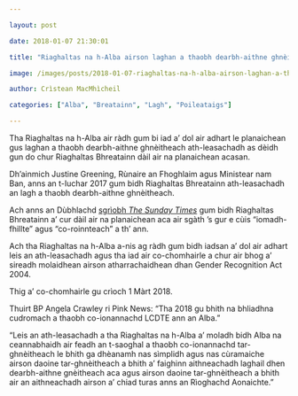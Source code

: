 ```yaml
---

layout: post

date: 2018-01-07 21:30:01

title: "Riaghaltas na h-Alba airson laghan a thaobh dearbh-aithne ghnèitheach ath-leasachadh"

image: /images/posts/2018-01-07-riaghaltas-na-h-alba-airson-laghan-a-thaobh-dearbh-aithne-ghneitheach-ath-leasachadh.webp

author: Crìstean MacMhìcheil

categories: ["Alba", "Breatainn", "Lagh", "Poileataigs"]

---
```


Tha Riaghaltas na h-Alba air ràdh gum bi iad a’ dol air adhart le planaichean gus laghan a thaobh dearbh-aithne ghnèitheach ath-leasachadh as dèidh gun do chur Riaghaltas Bhreatainn dàil air na planaichean acasan.

Dh’ainmich Justine Greening, Rùnaire an Fhoghlaim agus Ministear nam Ban, anns an t-Iuchar 2017 gum bidh Riaghaltas Bhreatainn ath-leasachadh an lagh a thaobh dearbh-aithne ghnèitheach.

Ach anns an Dùbhlachd [sgrìobh *The Sunday Times*](https://www.thetimes.co.uk/article/justine-greening-delays-divisive-plan-for-easy-gender-swaps-gm77qd9gn) gum bidh Riaghaltas Bhreatainn a’ cur dàil air na planaichean aca air sgàth ’s gur e cùis “iomadh-fhillte” agus “co-roinnteach” a th’ ann.

Ach tha Riaghaltas na h-Alba a-nis ag ràdh gum bidh iadsan a’ dol air adhart leis an ath-leasachadh agus tha iad air co-chomhairle a chur air bhog a’ sireadh molaidhean airson atharrachaidhean dhan Gender Recognition Act 2004.

Thig a’ co-chomhairle gu crìoch 1 Màrt 2018.

Thuirt BP Angela Crawley ri Pink News: “Tha 2018 gu bhith na bhliadhna cudromach a thaobh co-ionannachd LCDTE ann an Alba.”

“Leis an ath-leasachadh a tha Riaghaltas na h-Alba a’ moladh bidh Alba na ceannabhaidh air feadh an t-saoghal a thaobh co-ionannachd tar-ghnèitheach le bhith ga dhèanamh nas sìmplidh agus nas cùramaiche airson daoine tar-ghnèitheach a bhith a’ faighinn aithneachadh laghail dhen dearbh-aithne gnèitheach aca agus airson daoine tar-ghnèitheach a bhith air an aithneachadh airson a’ chiad turas anns an Rìoghachd Aonaichte.”
